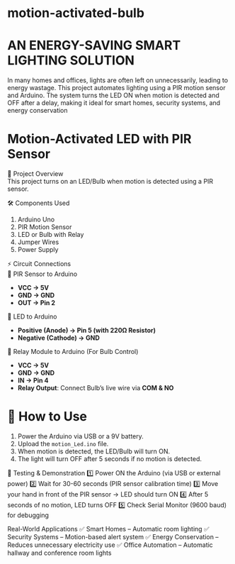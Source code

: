 # motion-activated-bulb
# AN ENERGY-SAVING SMART LIGHTING SOLUTION
In many homes and offices, lights are often left on unnecessarily, leading to energy wastage. This project automates lighting using a PIR motion sensor and Arduino. The system turns the LED ON when motion is detected and OFF after a delay, making it ideal for smart homes, security systems, and energy conservation
# Motion-Activated LED with PIR Sensor  
 📌 Project Overview  
This project turns on an LED/Bulb when motion is detected using a PIR sensor.  

 🛠️ Components Used  
1. Arduino Uno  
2. PIR Motion Sensor  
3. LED or Bulb with Relay  
4. Jumper Wires  
5. Power Supply  

 ⚡ Circuit Connections  
 🔹 PIR Sensor to Arduino  
- **VCC → 5V**
- **GND → GND**
- **OUT → Pin 2**

 🔹 LED to Arduino  
- **Positive (Anode) → Pin 5 (with 220Ω Resistor)**  
- **Negative (Cathode) → GND**  

 🔹 Relay Module to Arduino (For Bulb Control)  
- **VCC → 5V**  
- **GND → GND**  
- **IN → Pin 4**  
- **Relay Output**: Connect Bulb’s live wire via **COM & NO**  

# 🚀 How to Use  
1. Power the Arduino via USB or a 9V battery.  
2. Upload the `motion_Led.ino` file.  
3. When motion is detected, the LED/Bulb will turn ON.  
4. The light will turn OFF after 5 seconds if no motion is detected.  


🎯 Testing & Demonstration
1️⃣ Power ON the Arduino (via USB or external power)
2️⃣ Wait for 30-60 seconds (PIR sensor calibration time)
3️⃣ Move your hand in front of the PIR sensor → LED should turn ON
4️⃣ After 5 seconds of no motion, LED turns OFF
5️⃣ Check Serial Monitor (9600 baud) for debugging

Real-World Applications
✅ Smart Homes – Automatic room lighting
✅ Security Systems – Motion-based alert system
✅ Energy Conservation – Reduces unnecessary electricity use
✅ Office Automation – Automatic hallway and conference room lights
